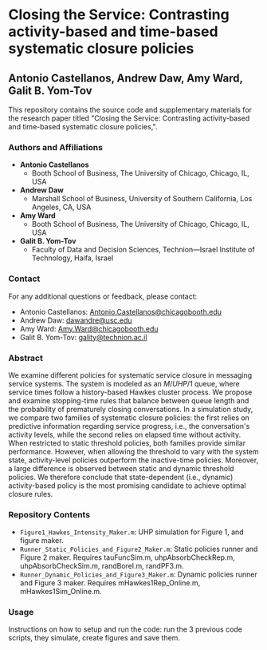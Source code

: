 # Closing the Service: Contrasting activity-based and time-based systematic closure policies
## Antonio Castellanos, Andrew Daw, Amy Ward, Galit B. Yom-Tov

This repository contains the source code and supplementary materials for the research paper titled "Closing the Service: Contrasting activity-based and time-based systematic closure policies,".

### Authors and Affiliations
- **Antonio Castellanos**
  - Booth School of Business, The University of Chicago, Chicago, IL, USA
- **Andrew Daw**
  - Marshall School of Business, University of Southern California, Los Angeles, CA, USA
- **Amy Ward**
  - Booth School of Business, The University of Chicago, Chicago, IL, USA
- **Galit B. Yom-Tov**
  - Faculty of Data and Decision Sciences, Technion—Israel Institute of Technology, Haifa, Israel

### Contact
For any additional questions or feedback, please contact:
- Antonio Castellanos: [Antonio.Castellanos@chicagobooth.edu](mailto:Antono.Castellanos@chicagobooth.edu)
- Andrew Daw: [dawandre@usc.edu](mailto:dawandre@usc.edu)
- Amy Ward: [Amy.Ward@chicagobooth.edu](mailto:Amy.Ward@chicagobooth.edu)
- Galit B. Yom-Tov: [gality@technion.ac.il](mailto:gality@technion.ac.il)



### Abstract
We examine different policies for systematic service closure in messaging service systems. The system is modeled as an $M/UHP/1$ queue, where service times follow a history-based Hawkes cluster process. We propose and examine stopping-time rules that balance between queue length and the probability of prematurely closing conversations. In a  simulation study, we compare two families of systematic closure policies: the first relies on predictive information regarding service progress, i.e., the conversation's activity levels, while the second relies on elapsed time without activity. When restricted to static threshold policies, both families provide similar performance. However, when allowing the threshold to vary with the system state, activity-level policies outperform the inactive-time policies. 
Moreover, a large difference is observed between static and dynamic threshold policies. We therefore conclude that state-dependent (i.e., dynamic) activity-based policy is the most promising candidate to achieve optimal closure rules.

### Repository Contents
- `Figure1_Hawkes_Intensity_Maker.m`: UHP simulation for Figure 1, and figure maker. 
- `Runner_Static_Policies_and_Figure2_Maker.m`: Static policies runner and Figure 2 maker. Requires tauFuncSim.m, uhpAbsorbCheckRep.m, uhpAbsorbCheckSim.m, randBorel.m, randPF3.m.
- `Runner_Dynamic_Policies_and_Figure3_Maker.m`: Dynamic policies runner and Figure 3 maker. Requires mHawkes1Rep_Online.m, mHawkes1Sim_Online.m.

### Usage
Instructions on how to setup and run the code: run the 3 previous code scripts, they simulate, create figures and save them. 


